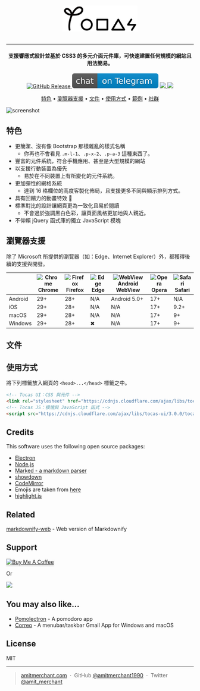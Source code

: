 
<p align="center">
  <br>
  <a href="http://www.amitmerchant.com/electron-markdownify"><img src="./assets/images/logo.png" alt="Markdownify" width="200"></a>
  <br>
  <br>
</p>

---

<h4 align="center">支援響應式設計並基於 CSS3 的多元介面元件庫，可快速建置任何規模的網站且用法簡易。</h4>

<p align="center">
  <a href="https://github.com/TeaMeow/TocasUI/releases">
    <img src="https://img.shields.io/github/release/teameow/tocasui.svg"
         alt="GitHub Release">
  </a>
  <a href="https://t.me/tocasui"><img src="./assets/images/badges/telegram.svg"></a>
  <a href="https://github.com/TeaMeow/TocasUI/issues">
      <img src="https://img.shields.io/github/issues/teameow/tocasui.svg">
  </a>
  <a href="https://opensource.org/licenses/MIT">
    <img src="https://img.shields.io/badge/license-MIT-blue.svg">
  </a>
</p>

<p align="center">
  <a href="#how-to-use">特色</a> •
  <a href="#key-features">瀏覽器支援</a> •
  <a href="#credits">文件</a> •
  <a href="#download">使用方式</a> •
  <a href="#credits">範例</a> •
  <a href="#related">社群</a>
</p>

![screenshot](https://raw.githubusercontent.com/amitmerchant1990/electron-markdownify/master/app/img/markdownify.gif)

## 特色

* 更簡潔、沒有像 Bootstrap 那樣雜亂的樣式名稱
  * 你再也不會看見 `.m-l-1`、`.p-x-2`、`.p-a-3` 這種東西了。
* 豐富的元件系統，符合手機應用、甚至是大型規模的網站
* 以支援行動裝置為優先
  * 易於在不同裝置上有所變化的元件系統。
* 更加彈性的網格系統
  * 達到 16 格欄位的高度客製化佈局，且支援更多不同與顯示排列方式。
* 具有回饋力的動畫特效 :tada:
* 標準對比的設計讓網頁更為一致化且易於閱讀
  * 不會過於強調黑白色彩，讓頁面風格更加地與人親近。
* 不仰賴 jQuery 函式庫的獨立 JavaScript 模塊

## 瀏覽器支援

除了 Microsoft 所提供的瀏覽器（如：Edge、Internet Explorer）外，都獲得後續的支援與開發。

|         | ![Chrome](https://raw.githubusercontent.com/alrra/browser-logos/master/src/chrome/chrome_64x64.png)<br>Chrome | ![Firefox](https://raw.githubusercontent.com/alrra/browser-logos/master/src/firefox/firefox_64x64.png)<br>Firefox | ![Edge](https://raw.githubusercontent.com/alrra/browser-logos/master/src/edge/edge_64x64.png)<br>Edge | ![WebView](https://raw.githubusercontent.com/alrra/browser-logos/master/src/android-webview-beta/android-webview-beta_64x64.png)<br>Android WebView | ![Opera](https://raw.githubusercontent.com/alrra/browser-logos/master/src/opera/opera_64x64.png)<br>Opera | ![Safari](https://raw.githubusercontent.com/alrra/browser-logos/master/src/safari/safari_64x64.png)<br>Safari |
|---------|--------|---------|------|-------------------|-------|--------|
| Android | 29+    | 28+     | N/A  | Android 5.0+      | 17+   | N/A    |
| iOS     | 29+    | 28+     | N/A  | N/A               | 17+   | 9.2+   |
| macOS   | 29+    | 28+     | N/A  | N/A               | 17+   | 9+     |
| Windows | 29+    | 28+     | ✖    | N/A               | 17+   | 9+     |

## 文件

## 使用方式

將下列標籤放入網頁的 `<head>...</head>` 標籤之中。

```html
<!-- Tocas UI：CSS 與元件 -->
<link rel="stylesheet" href="https://cdnjs.cloudflare.com/ajax/libs/tocas-ui/3.0.0/tocas.min.css">
<!-- Tocas JS：模塊與 JavaScript 函式 -->
<script src="https://cdnjs.cloudflare.com/ajax/libs/tocas-ui/3.0.0/tocas.min.js"></script>
```



## Credits

This software uses the following open source packages:

- [Electron](http://electron.atom.io/)
- [Node.js](https://nodejs.org/)
- [Marked - a markdown parser](https://github.com/chjj/marked)
- [showdown](http://showdownjs.github.io/showdown/)
- [CodeMirror](http://codemirror.net/)
- Emojis are taken from [here](https://github.com/arvida/emoji-cheat-sheet.com)
- [highlight.js](https://highlightjs.org/)

## Related

[markdownify-web](https://github.com/amitmerchant1990/markdownify-web) - Web version of Markdownify

## Support

<a href="https://www.buymeacoffee.com/5Zn8Xh3l9" target="_blank"><img src="https://www.buymeacoffee.com/assets/img/custom_images/purple_img.png" alt="Buy Me A Coffee" style="height: 41px !important;width: 174px !important;box-shadow: 0px 3px 2px 0px rgba(190, 190, 190, 0.5) !important;-webkit-box-shadow: 0px 3px 2px 0px rgba(190, 190, 190, 0.5) !important;" ></a>

<p>Or</p>

<a href="https://www.patreon.com/amitmerchant">
	<img src="https://c5.patreon.com/external/logo/become_a_patron_button@2x.png" width="160">
</a>

## You may also like...

- [Pomolectron](https://github.com/amitmerchant1990/pomolectron) - A pomodoro app
- [Correo](https://github.com/amitmerchant1990/correo) - A menubar/taskbar Gmail App for Windows and macOS

## License

MIT

---

> [amitmerchant.com](https://www.amitmerchant.com) &nbsp;&middot;&nbsp;
> GitHub [@amitmerchant1990](https://github.com/amitmerchant1990) &nbsp;&middot;&nbsp;
> Twitter [@amit_merchant](https://twitter.com/amit_merchant)

